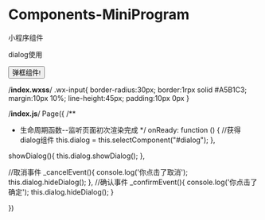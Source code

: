 # Components-MiniProgram
小程序组件

dialog使用
<!--index.wxml-->
<dialog id='dialog' 
  title='修改价格' 
  content='原价：4500.00/元' 
  cancelText='取消' 
  confirmText='确定'
  bind:cancelEvent="_cancelEvent"  
  bind:confirmEvent="_confirmEvent">
  <view slot="input">
    <input placeholder="请输入要修改的价格" class="wx-input" auto-focus/>
  </view>
</dialog>
<button type="primary" bindtap="showDialog"> 弹框组件! </button>

/**index.wxss**/
.wx-input{
  border-radius:30px; 
  border:1rpx solid #A5B1C3; 
  margin:10px 10%;
  line-height:45px; 
  padding:10px 0px
}

/**index.js**/
Page({
  /**
 * 生命周期函数--监听页面初次渲染完成
 */
  onReady: function () {
    //获得dialog组件
    this.dialog = this.selectComponent("#dialog");
  },

  showDialog(){
    this.dialog.showDialog();
  },

   //取消事件
  _cancelEvent(){
    console.log('你点击了取消');
    this.dialog.hideDialog();
  },
  //确认事件
  _confirmEvent(){
    console.log('你点击了确定');
    this.dialog.hideDialog();
  }

})
